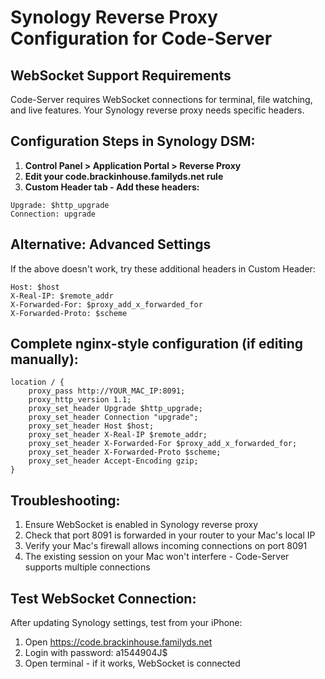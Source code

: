 # Synology Reverse Proxy Configuration for Code-Server

## WebSocket Support Requirements

Code-Server requires WebSocket connections for terminal, file watching, and live features. Your Synology reverse proxy needs specific headers.

## Configuration Steps in Synology DSM:

1. **Control Panel > Application Portal > Reverse Proxy**
2. **Edit your code.brackinhouse.familyds.net rule**
3. **Custom Header tab - Add these headers:**

```
Upgrade: $http_upgrade
Connection: upgrade
```

## Alternative: Advanced Settings

If the above doesn't work, try these additional headers in Custom Header:

```
Host: $host
X-Real-IP: $remote_addr
X-Forwarded-For: $proxy_add_x_forwarded_for
X-Forwarded-Proto: $scheme
```

## Complete nginx-style configuration (if editing manually):

```nginx
location / {
    proxy_pass http://YOUR_MAC_IP:8091;
    proxy_http_version 1.1;
    proxy_set_header Upgrade $http_upgrade;
    proxy_set_header Connection "upgrade";
    proxy_set_header Host $host;
    proxy_set_header X-Real-IP $remote_addr;
    proxy_set_header X-Forwarded-For $proxy_add_x_forwarded_for;
    proxy_set_header X-Forwarded-Proto $scheme;
    proxy_set_header Accept-Encoding gzip;
}
```

## Troubleshooting:

1. Ensure WebSocket is enabled in Synology reverse proxy
2. Check that port 8091 is forwarded in your router to your Mac's local IP
3. Verify your Mac's firewall allows incoming connections on port 8091
4. The existing session on your Mac won't interfere - Code-Server supports multiple connections

## Test WebSocket Connection:

After updating Synology settings, test from your iPhone:
1. Open https://code.brackinhouse.familyds.net
2. Login with password: a1544904J$
3. Open terminal - if it works, WebSocket is connected